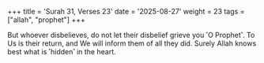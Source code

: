 +++
title = 'Surah 31, Verses 23'
date = '2025-08-27'
weight = 23
tags = ["allah", "prophet"]
+++

But whoever disbelieves, do not let their disbelief grieve you ˹O Prophet˺. To Us is their return, and We will inform them of all they did. Surely Allah knows best what is ˹hidden˺ in the heart.